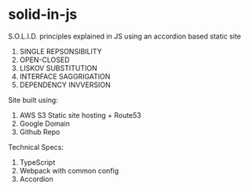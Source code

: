 # solid-in-js

S.O.L.I.D. principles explained in JS using an accordion based static site

1. SINGLE REPSONSIBILITY
2. OPEN-CLOSED
3. LISKOV SUBSTITUTION
4. INTERFACE SAGGRIGATION
5. DEPENDENCY INVVERSION

Site built using:

1. AWS S3 Static site hosting + Route53
2. Google Domain
3. Github Repo

Technical Specs:

1. TypeScript
2. Webpack with common config
3. Accordion
